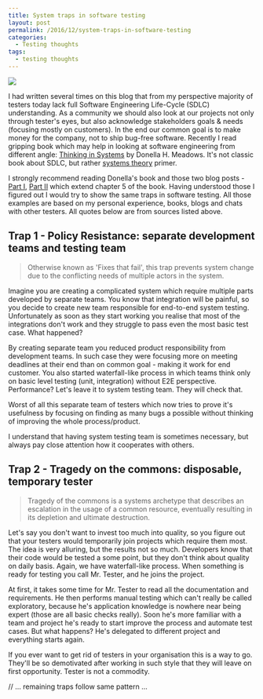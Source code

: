 ```yaml
---
title: System traps in software testing
layout: post
permalink: /2016/12/system-traps-in-software-testing
categories:
  - Testing thoughts
tags:
  - testing thoughts 
---
```


![](/images/blog/system.jpg)

I had written several times on this blog that from my perspective majority of testers today lack full Software Engineering Life-Cycle (SDLC) understanding. As a community we should also look at our projects not only through tester's eyes, but also acknowledge stakeholders goals & needs (focusing mostly on customers). In the end our common goal is to make money for the company, not to ship bug-free software. Recently I read gripping book which may help in looking at software engineering from different angle: [Thinking in Systems](https://www.amazon.com/Thinking-Systems-Donella-H-Meadows/dp/1603580557) by Donella H. Meadows. It's not classic book about SDLC, but rather [systems theory](https://en.wikipedia.org/wiki/Systems_theory) primer.

I strongly recommend reading Donella's book and those two blog posts - [Part I](https://medium.com/@Smrimell/it-s-a-trap-systems-traps-in-software-development-dc6341022795#.62m17ayj0), [Part II](https://medium.com/@Smrimell/escape-the-trap-avoiding-traps-in-software-development-with-systems-thinking-cbc20af7c719#.d6nlbrtes) which extend chapter 5 of the book. Having understood those I figured out I would try to show the same traps in software testing. All those examples are based on my personal experience, books, blogs and chats with other testers. All quotes below are from sources listed above.

## Trap 1 - Policy Resistance: separate development teams and testing team

> Otherwise known as 'Fixes that fail', this trap prevents system change due to the conflicting needs of multiple actors in the system.

Imagine you are creating a complicated system which require multiple parts developed by separate teams. You know that integration will be painful, so you decide to create new team responsible for end-to-end system testing. Unfortunately as soon as they start working you realise that most of the integrations don't work and they struggle to pass even the most basic test case. What happened?

By creating separate team you reduced product responsibility from development teams. In such case they were focusing more on meeting deadlines at their end than on common goal - making it work for end customer. You also started waterfall-like process in which teams think only on basic level testing (unit, integration) without E2E perspective. Performance? Let's leave it to system testing team. They will check that.

Worst of all this separate team of testers which now tries to prove it's usefulness by focusing on finding as many bugs a possible without thinking of improving the whole process/product.

I understand that having system testing team is sometimes necessary, but always pay close attention how it cooperates with others.

## Trap 2 - Tragedy on the commons: disposable, temporary tester

> Tragedy of the commons is a systems archetype that describes an escalation in the usage of a common resource, eventually resulting in its depletion and ultimate destruction.

Let's say you don't want to invest too much into quality, so you figure out that your testers would temporarily join projects which require them most. The idea is very alluring, but the results not so much. Developers know that their code would be tested a some point, but they don't think about quality on daily basis. Again, we have waterfall-like process. When something is ready for testing you call Mr. Tester, and he joins the project.

At first, it takes some time for Mr. Tester to read all the documentation and requirements. He then performs manual testing which can't really be called exploratory, because he's application knowledge is nowhere near being expert (those are all basic checks really). Soon he's more familiar with a team and project he's ready to start improve the process and automate test cases. But what happens? He's delegated to different project and everything starts again.

If you ever want to get rid of testers in your organisation this is a way to go. They'll be so demotivated after working in such style that they will leave on first opportunity. Tester is not a commodity.

// ... remaining traps follow same pattern ...
